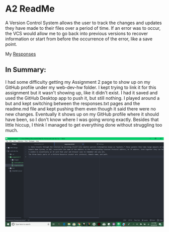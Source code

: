 # A2 ReadMe

A Version Control System allows the user to track the changes and updates they have made to their files over a period of time. If an error was to occur, the VCS would allow me to go back into previous versions to recover information or start from before the occurrence of the error, like a save point.

My [Responses](https://github.com/brittanykretske/web-dev-hw/blob/master/assignment-2/responses.txt.txt)

## In Summary:
I had some difficulty getting my Assignment 2 page to show up on my GitHub profile under my web-dev-hw folder. I kept trying to link it for this assignment but it wasn't showing up, like it didn't exist. I had it saved and used the GitHub Desktop app to push it, but still nothing. I played around a but and kept switching between the responses.txt pages and the readme.md file and kept pushing them even though it said there were no new changes. Eventually it shows up on my GitHub profile where it should have been, so I don't know where I was going wrong exactly. Besides that little hiccup, I think I managed to get everything done without struggling too much.

![Image of My Atom Editor](./images/A2-screenshot.png)
